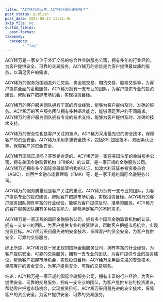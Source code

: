 ```yaml
---
title: "ACY稀万怎么样，ACY稀万国际正规吗？"
post_status: publish
post_date: 2023-08-14 11:31:45
skip_file: no
custom_fields: 
  post-format: 
taxonomy:
  category:
        - "faq"
---
```


ACY稀万是一家专注于外汇交易的综合性金融服务公司，拥有多年的行业经验，为客户提供安全、可靠的交易服务。ACY稀万的宗旨是为客户提供最优质的服务，以满足客户的需求。

ACY稀万的服务范围涵盖外汇交易、贵金属交易、期货交易、股票交易等，为客户提供全面的金融服务。ACY稀万拥有一支专业的团队，为客户提供专业的投资建议，帮助客户把握市场机会，实现投资目标。

ACY稀万的客户服务团队拥有丰富的行业经验，能够为客户提供及时、准确的服务。ACY稀万的客户服务团队拥有多种语言能力，能够满足客户的不同需求。ACY稀万的客户服务团队拥有专业的技术支持，能够为客户提供及时、准确的技术支持。

ACY稀万的安全性也是客户关注的重点，ACY稀万采用最先进的安全技术，保障客户的资金安全。ACY稀万采用多重安全技术，包括SSL加密技术、双因素认证等，保障客户的资金安全。

ACY稀万国际正规吗？答案是肯定的。ACY稀万是一家在美国注册的金融服务公司，拥有美国金融监管机构（FINRA）的认证，是一家正规的金融服务公司。ACY稀万还拥有多个国际金融监管机构的认证，如澳大利亚证券投资委员会（ASIC）、新西兰金融市场管理局（FMA）等，是一家正规的国际金融服务公司。

ACY稀万的服务质量也是客户关注的重点，ACY稀万拥有一支专业的团队，为客户提供专业的投资建议，帮助客户把握市场机会，实现投资目标。ACY稀万的客户服务团队拥有丰富的行业经验，能够为客户提供及时、准确的服务。ACY稀万的客户服务团队拥有多种语言能力，能够满足客户的不同需求。

ACY稀万是一家正规的国际金融服务公司，拥有多个国际金融监管机构的认证，拥有一支专业的团队，为客户提供专业的投资建议，帮助客户把握市场机会，实现投资目标。ACY稀万采用最先进的安全技术，保障客户的资金安全，为客户提供安全、可靠的交易服务。

综上所述，ACY稀万是一家正规的国际金融服务公司，拥有丰富的行业经验，为客户提供安全、可靠的交易服务，拥有一支专业的团队，为客户提供专业的投资建议，帮助客户把握市场机会，实现投资目标。ACY稀万采用最先进的安全技术，保障客户的资金安全，为客户提供安全、可靠的交易服务。

结论：ACY稀万是一家正规的国际金融服务公司，拥有丰富的行业经验，为客户提供安全、可靠的交易服务，拥有一支专业的团队，为客户提供专业的投资建议，帮助客户把握市场机会，实现投资目标。ACY稀万采用最先进的安全技术，保障客户的资金安全，为客户提供安全、可靠的交易服务。
